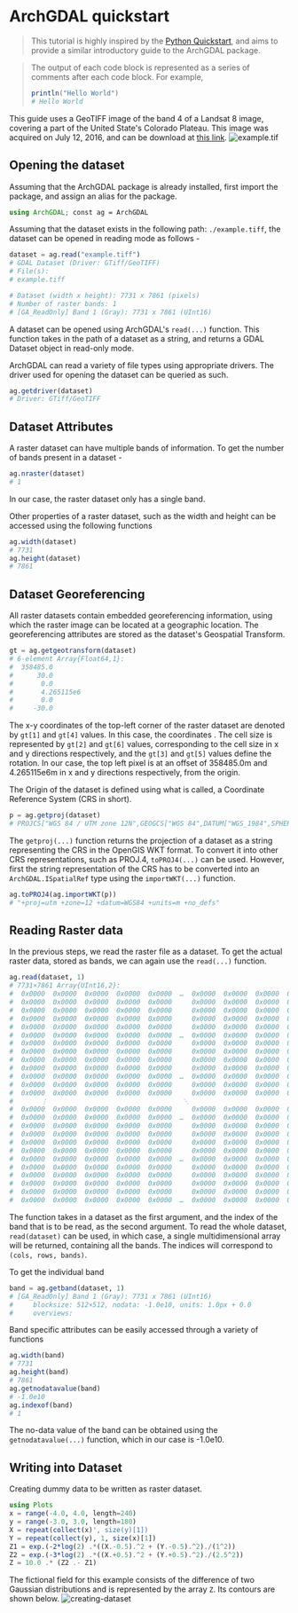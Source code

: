 # ArchGDAL quickstart
>This tutorial is highly inspired by the [Python Quickstart](https://rasterio.readthedocs.io/en/latest/quickstart.html), and aims to provide a similar introductory guide to the ArchGDAL package.

> The output of each code block is represented as a series of comments after each code block. For example,
>```Julia
> println("Hello World")
># Hello World
>```

This guide uses a GeoTIFF image of the band 4 of a Landsat 8 image, covering a part of the United State's Colorado Plateau. This image was acquired on July 12, 2016, and can be download at [this link](https://landsatonaws.com/L8/037/034/LC08_L1TP_037034_20160712_20170221_01_T1).
![example.tif](https://user-images.githubusercontent.com/4471859/87169013-a32ee600-c2cf-11ea-9d09-e82446812282.png)

## Opening the dataset
Assuming that the ArchGDAL package is already installed, first import the package, and assign an alias for the package.
```Julia
using ArchGDAL; const ag = ArchGDAL
```
Assuming that the dataset exists in the following path: `./example.tiff`, the dataset can be opened in reading mode as follows -
```Julia
dataset = ag.read("example.tiff")
# GDAL Dataset (Driver: GTiff/GeoTIFF)
# File(s): 
# example.tiff

# Dataset (width x height): 7731 x 7861 (pixels)
# Number of raster bands: 1
# [GA_ReadOnly] Band 1 (Gray): 7731 x 7861 (UInt16)
```
A dataset can be opened using ArchGDAL's `read(...)` function. This function takes in the path of a dataset as a string, and returns a GDAL Dataset object in read-only mode.

ArchGDAL can read a variety of file types using appropriate drivers. The driver used for opening the dataset can be queried as such.
```Julia
ag.getdriver(dataset)
# Driver: GTiff/GeoTIFF
```

## Dataset Attributes
A raster dataset can have multiple bands of information. To get the number of bands present in a dataset - 
```Julia
ag.nraster(dataset)
# 1
```
In our case, the raster dataset only has a single band. 

Other properties of a raster dataset, such as the width and height can be accessed using the following functions
```Julia
ag.width(dataset)
# 7731
ag.height(dataset)
# 7861
```

## Dataset Georeferencing
All raster datasets contain embedded georeferencing information, using which the raster image can be located at a geographic location. The georeferencing attributes are stored as the dataset's Geospatial Transform. 
```Julia
gt = ag.getgeotransform(dataset)
# 6-element Array{Float64,1}:
#  358485.0
#      30.0
#       0.0
#       4.265115e6
#       0.0
#     -30.0
```
The x-y coordinates of the top-left corner of the raster dataset are denoted by `gt[1]` and `gt[4]` values. In this case, the coordinates . The cell size is represented by `gt[2]` and `gt[6]` values, corresponding to the cell size in x and y directions respectively, and the `gt[3]` and `gt[5]` values define the rotation. In our case, the top left pixel is at an offset of 358485.0m and 4.265115e6m in x and y directions respectively, from the origin.

The Origin of the dataset is defined using what is called, a Coordinate Reference System (CRS in short). 
```Julia
p = ag.getproj(dataset)
# PROJCS["WGS 84 / UTM zone 12N",GEOGCS["WGS 84",DATUM["WGS_1984",SPHEROID["WGS 84",6378137,298.257223563,AUTHORITY["EPSG","7030"]],AUTHORITY["EPSG","6326"]],PRIMEM["Greenwich",0,AUTHORITY["EPSG","8901"]],UNIT["degree",0.0174532925199433,AUTHORITY["EPSG","9122"]],AUTHORITY["EPSG","4326"]],PROJECTION["Transverse_Mercator"],PARAMETER["latitude_of_origin",0],PARAMETER["central_meridian",-111],PARAMETER["scale_factor",0.9996],PARAMETER["false_easting",500000],PARAMETER["false_northing",0],UNIT["metre",1,AUTHORITY["EPSG","9001"]],AXIS["Easting",EAST],AXIS["Northing",NORTH],AUTHORITY["EPSG","32612"]]
```
The `getproj(...)` function returns the projection of a dataset as a string representing the CRS in the OpenGIS WKT format. To convert it into other CRS representations, such as PROJ.4, `toPROJ4(...)` can be used. However, first the string representation of the CRS has to be converted into an `ArchGDAL.ISpatialRef` type using the `importWKT(...)` function.
```Julia
ag.toPROJ4(ag.importWKT(p))
# "+proj=utm +zone=12 +datum=WGS84 +units=m +no_defs"
```

## Reading Raster data
In the previous steps, we read the raster file as a dataset. To get the actual raster data, stored as bands, we can again use the `read(...)` function.
```Julia
ag.read(dataset, 1)
# 7731×7861 Array{UInt16,2}:
#  0x0000  0x0000  0x0000  0x0000  0x0000  …  0x0000  0x0000  0x0000  0x0000
#  0x0000  0x0000  0x0000  0x0000  0x0000     0x0000  0x0000  0x0000  0x0000
#  0x0000  0x0000  0x0000  0x0000  0x0000     0x0000  0x0000  0x0000  0x0000
#  0x0000  0x0000  0x0000  0x0000  0x0000     0x0000  0x0000  0x0000  0x0000
#  0x0000  0x0000  0x0000  0x0000  0x0000     0x0000  0x0000  0x0000  0x0000
#  0x0000  0x0000  0x0000  0x0000  0x0000  …  0x0000  0x0000  0x0000  0x0000
#  0x0000  0x0000  0x0000  0x0000  0x0000     0x0000  0x0000  0x0000  0x0000
#  0x0000  0x0000  0x0000  0x0000  0x0000     0x0000  0x0000  0x0000  0x0000
#  0x0000  0x0000  0x0000  0x0000  0x0000     0x0000  0x0000  0x0000  0x0000
#  0x0000  0x0000  0x0000  0x0000  0x0000     0x0000  0x0000  0x0000  0x0000
#  0x0000  0x0000  0x0000  0x0000  0x0000  …  0x0000  0x0000  0x0000  0x0000
#  0x0000  0x0000  0x0000  0x0000  0x0000     0x0000  0x0000  0x0000  0x0000
#  0x0000  0x0000  0x0000  0x0000  0x0000     0x0000  0x0000  0x0000  0x0000
#       ⋮                                  ⋱                               ⋮
#  0x0000  0x0000  0x0000  0x0000  0x0000     0x0000  0x0000  0x0000  0x0000
#  0x0000  0x0000  0x0000  0x0000  0x0000  …  0x0000  0x0000  0x0000  0x0000
#  0x0000  0x0000  0x0000  0x0000  0x0000     0x0000  0x0000  0x0000  0x0000
#  0x0000  0x0000  0x0000  0x0000  0x0000     0x0000  0x0000  0x0000  0x0000
#  0x0000  0x0000  0x0000  0x0000  0x0000     0x0000  0x0000  0x0000  0x0000
#  0x0000  0x0000  0x0000  0x0000  0x0000     0x0000  0x0000  0x0000  0x0000
#  0x0000  0x0000  0x0000  0x0000  0x0000  …  0x0000  0x0000  0x0000  0x0000
#  0x0000  0x0000  0x0000  0x0000  0x0000     0x0000  0x0000  0x0000  0x0000
#  0x0000  0x0000  0x0000  0x0000  0x0000     0x0000  0x0000  0x0000  0x0000
#  0x0000  0x0000  0x0000  0x0000  0x0000     0x0000  0x0000  0x0000  0x0000
#  0x0000  0x0000  0x0000  0x0000  0x0000     0x0000  0x0000  0x0000  0x0000
#  0x0000  0x0000  0x0000  0x0000  0x0000  …  0x0000  0x0000  0x0000  0x0000
```
The function takes in a dataset as the first argument, and the index of the band that is to be read, as the second argument. To read the whole dataset, `read(dataset)` can be used, in which case, a single multidimensional array will be returned, containing all the bands. The indices will correspond to `(cols, rows, bands)`.

To get the individual band
```Julia
band = ag.getband(dataset, 1)
# [GA_ReadOnly] Band 1 (Gray): 7731 x 7861 (UInt16)
#     blocksize: 512×512, nodata: -1.0e10, units: 1.0px + 0.0
#     overviews: 
```
Band specific attributes can be easily accessed through a variety of functions
```Julia
ag.width(band)
# 7731
ag.height(band)
# 7861
ag.getnodatavalue(band)
# -1.0e10
ag.indexof(band)
# 1
```
The no-data value of the band can be obtained using the `getnodatavalue(...)` function, which in our case is -1.0e10. 

## Writing into Dataset
Creating dummy data to be written as raster dataset.
```Julia
using Plots
x = range(-4.0, 4.0, length=240)
y = range(-3.0, 3.0, length=180)
X = repeat(collect(x)', size(y)[1])
Y = repeat(collect(y), 1, size(x)[1])
Z1 = exp.(-2*log(2) .*((X.-0.5).^2 + (Y.-0.5).^2)./(1^2))
Z2 = exp.(-3*log(2) .*((X.+0.5).^2 + (Y.+0.5).^2)./(2.5^2))
Z = 10.0 .* (Z2 .- Z1)
```
The fictional field for this example consists of the difference of two Gaussian distributions and is represented by the array `Z`. Its contours are shown below.
![creating-dataset](https://user-images.githubusercontent.com/7526346/87633084-5bd5a900-c758-11ea-8fd3-548d039f1a43.png)
